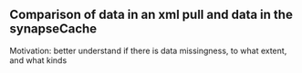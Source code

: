## Comparison of data in an xml pull and data in the synapseCache

Motivation: better understand if there is data missingness, to what extent, and what kinds